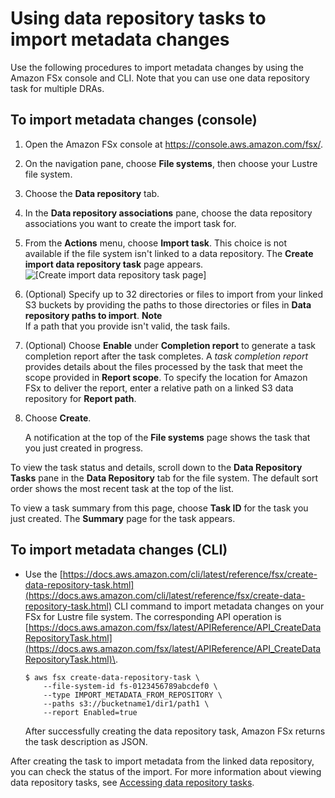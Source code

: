 # Using data repository tasks to import metadata changes<a name="import-data-repo-task-dra"></a>

Use the following procedures to import metadata changes by using the Amazon FSx console and CLI\. Note that you can use one data repository task for multiple DRAs\.

## To import metadata changes \(console\)<a name="create-import-data-repo-task-dra-console"></a>

1. Open the Amazon FSx console at [https://console\.aws\.amazon\.com/fsx/](https://console.aws.amazon.com/fsx/)\.

1. On the navigation pane, choose **File systems**, then choose your Lustre file system\.

1. Choose the **Data repository** tab\.

1. In the **Data repository associations** pane, choose the data repository associations you want to create the import task for\.

1. From the **Actions** menu, choose **Import task**\. This choice is not available if the file system isn't linked to a data repository\. The **Create import data repository task** page appears\.  
![\[Create import data repository task page\]](http://docs.aws.amazon.com/fsx/latest/LustreGuide/images/create-import-task.png)

1. \(Optional\) Specify up to 32 directories or files to import from your linked S3 buckets by providing the paths to those directories or files in **Data repository paths to import**\.
**Note**  
If a path that you provide isn't valid, the task fails\.

1. \(Optional\) Choose **Enable** under **Completion report** to generate a task completion report after the task completes\. A *task completion report* provides details about the files processed by the task that meet the scope provided in **Report scope**\. To specify the location for Amazon FSx to deliver the report, enter a relative path on a linked S3 data repository for **Report path**\.

1. Choose **Create**\. 

   A notification at the top of the **File systems** page shows the task that you just created in progress\. 

To view the task status and details, scroll down to the **Data Repository Tasks** pane in the **Data Repository** tab for the file system\. The default sort order shows the most recent task at the top of the list\.

To view a task summary from this page, choose **Task ID** for the task you just created\. The **Summary** page for the task appears\. 

## To import metadata changes \(CLI\)<a name="create-import-data-repo-task-dra-cli"></a>
+ Use the [https://docs.aws.amazon.com/cli/latest/reference/fsx/create-data-repository-task.html](https://docs.aws.amazon.com/cli/latest/reference/fsx/create-data-repository-task.html) CLI command to import metadata changes on your FSx for Lustre file system\. The corresponding API operation is [https://docs.aws.amazon.com/fsx/latest/APIReference/API_CreateDataRepositoryTask.html](https://docs.aws.amazon.com/fsx/latest/APIReference/API_CreateDataRepositoryTask.html)\.

  ```
  $ aws fsx create-data-repository-task \
      --file-system-id fs-0123456789abcdef0 \
      --type IMPORT_METADATA_FROM_REPOSITORY \
      --paths s3://bucketname1/dir1/path1 \
      --report Enabled=true
  ```

  After successfully creating the data repository task, Amazon FSx returns the task description as JSON\.

After creating the task to import metadata from the linked data repository, you can check the status of the import\. For more information about viewing data repository tasks, see [Accessing data repository tasks](managing-data-repo-task.md#view-data-repo-tasks)\.
